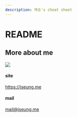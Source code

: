 ```yaml
---
description: 재승's cheat sheet
---
```


# README

## More about me

![](.gitbook/assets/KakaoTalk\_20210623\_132023709.png)

#### site

https://jseung.me

#### mail

mail@jseung.me
